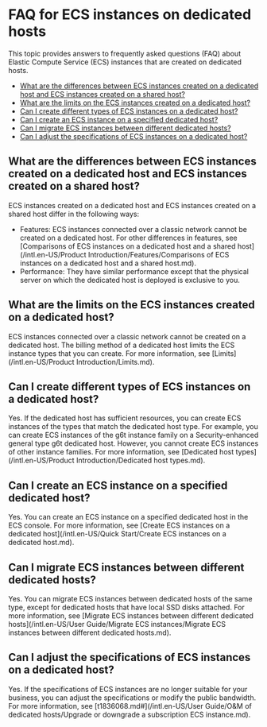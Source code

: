 # FAQ for ECS instances on dedicated hosts

This topic provides answers to frequently asked questions \(FAQ\) about Elastic Compute Service \(ECS\) instances that are created on dedicated hosts.

-   [What are the differences between ECS instances created on a dedicated host and ECS instances created on a shared host?](#comparison)
-   [What are the limits on the ECS instances created on a dedicated host?](#limits)
-   [Can I create different types of ECS instances on a dedicated host?](#ecsInstance)
-   [Can I create an ECS instance on a specified dedicated host?](#createEcsInstance)
-   [Can I migrate ECS instances between different dedicated hosts?](#ecsMigrationDdh)
-   [Can I adjust the specifications of ECS instances on a dedicated host?](#section_890_61o_yan)

## What are the differences between ECS instances created on a dedicated host and ECS instances created on a shared host?

ECS instances created on a dedicated host and ECS instances created on a shared host differ in the following ways:

-   Features: ECS instances connected over a classic network cannot be created on a dedicated host. For other differences in features, see [Comparisons of ECS instances on a dedicated host and a shared host](/intl.en-US/Product Introduction/Features/Comparisons of ECS instances on a dedicated host and a shared host.md).
-   Performance: They have similar performance except that the physical server on which the dedicated host is deployed is exclusive to you.

## What are the limits on the ECS instances created on a dedicated host?

ECS instances connected over a classic network cannot be created on a dedicated host. The billing method of a dedicated host limits the ECS instance types that you can create. For more information, see [Limits](/intl.en-US/Product Introduction/Limits.md).

## Can I create different types of ECS instances on a dedicated host?

Yes. If the dedicated host has sufficient resources, you can create ECS instances of the types that match the dedicated host type. For example, you can create ECS instances of the g6t instance family on a Security-enhanced general type g6t dedicated host. However, you cannot create ECS instances of other instance families. For more information, see [Dedicated host types](/intl.en-US/Product Introduction/Dedicated host types.md).

## Can I create an ECS instance on a specified dedicated host?

Yes. You can create an ECS instance on a specified dedicated host in the ECS console. For more information, see [Create ECS instances on a dedicated host](/intl.en-US/Quick Start/Create ECS instances on a dedicated host.md).

## Can I migrate ECS instances between different dedicated hosts?

Yes. You can migrate ECS instances between dedicated hosts of the same type, except for dedicated hosts that have local SSD disks attached. For more information, see [Migrate ECS instances between different dedicated hosts](/intl.en-US/User Guide/Migrate ECS instances/Migrate ECS instances between different dedicated hosts.md).

## Can I adjust the specifications of ECS instances on a dedicated host?

Yes. If the specifications of ECS instances are no longer suitable for your business, you can adjust the specifications or modify the public bandwidth. For more information, see [t1836068.md\#](/intl.en-US/User Guide/O&M of dedicated hosts/Upgrade or downgrade a subscription ECS instance.md).

